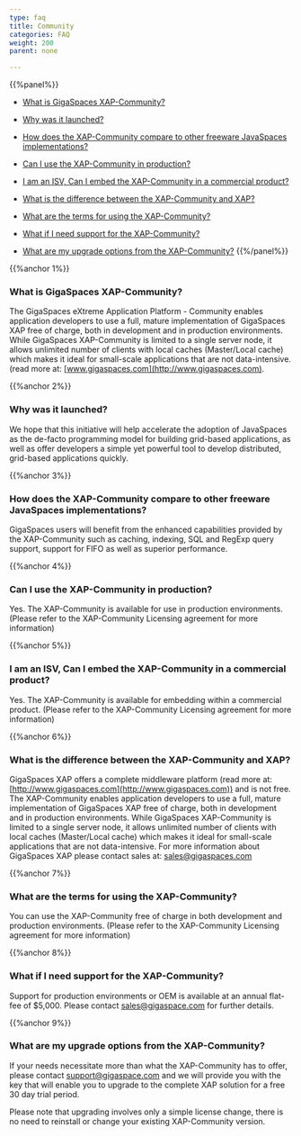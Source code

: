 ```yaml
---
type: faq
title: Community
categories: FAQ
weight: 200
parent: none

---
```







{{%panel%}}
- [What is GigaSpaces XAP-Community?](#1)

- [Why was it launched?](#2)

- [How does the XAP-Community compare to other freeware JavaSpaces implementations?](#3)

- [Can I use the XAP-Community in production?](#4)

- [I am an ISV, Can I embed the XAP-Community in a commercial product?](#5)

- [What is the difference between the XAP-Community and XAP?](#6)

- [What are the terms for using the XAP-Community?](#7)

- [What if I need support for the XAP-Community?](#8)

- [What are my upgrade options from the XAP-Community?](#9)
{{%/panel%}}

{{%anchor 1%}}

### What is GigaSpaces XAP-Community?

The GigaSpaces eXtreme Application Platform - Community enables application developers to use a full, mature implementation of GigaSpaces XAP free of charge, both in development and in production environments. While GigaSpaces XAP-Community is limited to a single server node, it allows unlimited number of clients with local caches (Master/Local cache) which makes it ideal for small-scale applications that are not data-intensive.(read more at: [www.gigaspaces.com](http://www.gigaspaces.com).

{{%anchor 2%}}

### Why was it launched?

We hope that this initiative will help accelerate the adoption of JavaSpaces as the de-facto programming model for building grid-based applications, as well as offer developers a simple yet powerful tool to develop distributed, grid-based applications quickly.

{{%anchor 3%}}

### How does the XAP-Community compare to other freeware JavaSpaces implementations?

GigaSpaces users will benefit from the enhanced capabilities provided by the XAP-Community such as caching, indexing, SQL and RegExp query support, support for FIFO as well as superior performance.

{{%anchor 4%}}

### Can I use the XAP-Community in production?

Yes. The XAP-Community is available for use in production environments. (Please refer to the XAP-Community Licensing agreement for more information)

{{%anchor 5%}}

### I am an ISV, Can I embed the XAP-Community in a commercial product?

Yes. The XAP-Community is available for embedding within a commercial product. (Please refer to the XAP-Community Licensing agreement for more information)

{{%anchor 6%}}

### What is the difference between the XAP-Community and XAP?

GigaSpaces XAP offers a complete middleware platform (read more at: [http://www.gigaspaces.com](http://www.gigaspaces.com)) and is not free. The XAP-Community enables application developers to use a full, mature implementation of GigaSpaces XAP free of charge, both in development and in production environments. While GigaSpaces XAP-Community is limited to a single server node, it allows unlimited number of clients with local caches (Master/Local cache) which makes it ideal for small-scale applications that are not data-intensive. For more information about GigaSpaces XAP please contact sales at: [sales@gigaspaces.com](mailto:sales@gigaspaces.com)

{{%anchor 7%}}

### What are the terms for using the XAP-Community?

You can use the XAP-Community free of charge in both development and production environments. (Please refer to the XAP-Community Licensing agreement for more information)

{{%anchor 8%}}

### What if I need support for the XAP-Community?

Support for production environments or OEM is available at an annual flat-fee of $5,000.
Please contact sales@gigaspace.com for further details.

{{%anchor 9%}}

### What are my upgrade options from the XAP-Community?

If your needs necessitate more than what the XAP-Community has to offer, please contact [support@gigaspace.com](mailto:support@gigaspace.com) and we will provide you with the key that will enable you to upgrade to the complete XAP solution for a free 30 day trial period.

Please note that upgrading involves only a simple license change, there is no need to reinstall or change your existing XAP-Community version.
